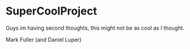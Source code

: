 # SuperCoolProject

Guys im having second thoughts, this might not be as cool as I thought.

Mark Fuller (and Daniel Luper)
